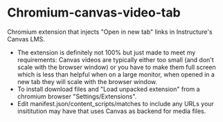 # Chromium-canvas-video-tab
Chromium extension that injects "Open in new tab" links in Instructure's Canvas LMS.
- The extension is definitely not 100% but just made to meet my requirements: Canvas videos are typically either too small (and don't scale with the browser window) or you have to make them full screen which is less than helpful when on a large monitor, when opened in a new tab they will scale with the browser window.
- To install download files and "Load unpacked extension" from a chromium browser "Settings/Extensions".
- Edit manifest.json/content_scripts/matches to include any URLs your insititution may have that uses Canvas as backend for media files.
